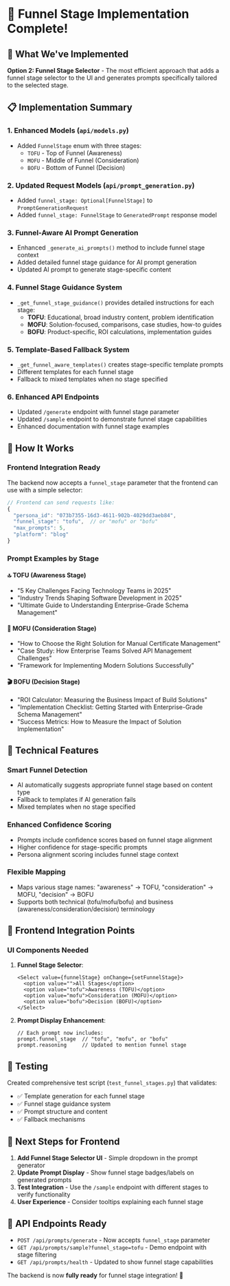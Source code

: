 # 🎯 Funnel Stage Implementation Complete!

## 🚀 What We've Implemented

**Option 2: Funnel Stage Selector** - The most efficient approach that adds a funnel stage selector to the UI and generates prompts specifically tailored to the selected stage.

## 📋 Implementation Summary

### 1. **Enhanced Models** (`api/models.py`)
- Added `FunnelStage` enum with three stages:
  - `TOFU` - Top of Funnel (Awareness)
  - `MOFU` - Middle of Funnel (Consideration) 
  - `BOFU` - Bottom of Funnel (Decision)

### 2. **Updated Request Models** (`api/prompt_generation.py`)
- Added `funnel_stage: Optional[FunnelStage]` to `PromptGenerationRequest`
- Added `funnel_stage: FunnelStage` to `GeneratedPrompt` response model

### 3. **Funnel-Aware AI Prompt Generation**
- Enhanced `_generate_ai_prompts()` method to include funnel stage context
- Added detailed funnel stage guidance for AI prompt generation
- Updated AI prompt to generate stage-specific content

### 4. **Funnel Stage Guidance System**
- `_get_funnel_stage_guidance()` provides detailed instructions for each stage:
  - **TOFU**: Educational, broad industry content, problem identification
  - **MOFU**: Solution-focused, comparisons, case studies, how-to guides
  - **BOFU**: Product-specific, ROI calculations, implementation guides

### 5. **Template-Based Fallback System**
- `_get_funnel_aware_templates()` creates stage-specific template prompts
- Different templates for each funnel stage
- Fallback to mixed templates when no stage specified

### 6. **Enhanced API Endpoints**
- Updated `/generate` endpoint with funnel stage parameter
- Updated `/sample` endpoint to demonstrate funnel stage capabilities
- Enhanced documentation with funnel stage examples

## 🎯 How It Works

### **Frontend Integration Ready**
The backend now accepts a `funnel_stage` parameter that the frontend can use with a simple selector:

```typescript
// Frontend can send requests like:
{
  "persona_id": "073b7355-16d3-4611-902b-4029dd3aeb84",
  "funnel_stage": "tofu",  // or "mofu" or "bofu"
  "max_prompts": 5,
  "platform": "blog"
}
```

### **Prompt Examples by Stage**

#### 🔝 TOFU (Awareness Stage)
- "5 Key Challenges Facing Technology Teams in 2025"
- "Industry Trends Shaping Software Development in 2025"
- "Ultimate Guide to Understanding Enterprise-Grade Schema Management"

#### 🎯 MOFU (Consideration Stage)  
- "How to Choose the Right Solution for Manual Certificate Management"
- "Case Study: How Enterprise Teams Solved API Management Challenges"
- "Framework for Implementing Modern Solutions Successfully"

#### 🎬 BOFU (Decision Stage)
- "ROI Calculator: Measuring the Business Impact of Build Solutions"  
- "Implementation Checklist: Getting Started with Enterprise-Grade Schema Management"
- "Success Metrics: How to Measure the Impact of Solution Implementation"

## 🔧 Technical Features

### **Smart Funnel Detection**
- AI automatically suggests appropriate funnel stage based on content type
- Fallback to templates if AI generation fails
- Mixed templates when no stage specified

### **Enhanced Confidence Scoring**
- Prompts include confidence scores based on funnel stage alignment
- Higher confidence for stage-specific prompts
- Persona alignment scoring includes funnel stage context

### **Flexible Mapping**
- Maps various stage names: "awareness" → TOFU, "consideration" → MOFU, "decision" → BOFU
- Supports both technical (tofu/mofu/bofu) and business (awareness/consideration/decision) terminology

## 🎨 Frontend Integration Points

### **UI Components Needed**
1. **Funnel Stage Selector**:
   ```tsx
   <Select value={funnelStage} onChange={setFunnelStage}>
     <option value="">All Stages</option>
     <option value="tofu">Awareness (TOFU)</option>
     <option value="mofu">Consideration (MOFU)</option>
     <option value="bofu">Decision (BOFU)</option>
   </Select>
   ```

2. **Prompt Display Enhancement**:
   ```tsx
   // Each prompt now includes:
   prompt.funnel_stage  // "tofu", "mofu", or "bofu"
   prompt.reasoning     // Updated to mention funnel stage
   ```

## 🧪 Testing

Created comprehensive test script (`test_funnel_stages.py`) that validates:
- ✅ Template generation for each funnel stage
- ✅ Funnel stage guidance system
- ✅ Prompt structure and content
- ✅ Fallback mechanisms

## 🚀 Next Steps for Frontend

1. **Add Funnel Stage Selector UI** - Simple dropdown in the prompt generator
2. **Update Prompt Display** - Show funnel stage badges/labels on generated prompts  
3. **Test Integration** - Use the `/sample` endpoint with different stages to verify functionality
4. **User Experience** - Consider tooltips explaining each funnel stage

## 📡 API Endpoints Ready

- `POST /api/prompts/generate` - Now accepts `funnel_stage` parameter
- `GET /api/prompts/sample?funnel_stage=tofu` - Demo endpoint with stage filtering
- `GET /api/prompts/health` - Updated to show funnel stage capabilities

The backend is now **fully ready** for funnel stage integration! 🎉
